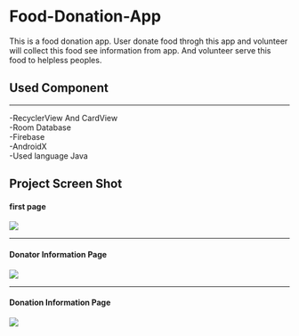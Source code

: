 # Food-Donation-App
This is a food donation app. User donate food throgh this app and volunteer will collect this food see information from app. And volunteer serve this food to helpless peoples.

<h2> Used Component </h2>
<hr>
-RecyclerView And CardView<br>
-Room Database<br>
-Firebase<br>
-AndroidX<br>
-Used language Java

<h2> Project Screen Shot
  <h4> first page </h4>
<img src = "https://user-images.githubusercontent.com/48477320/69885768-f5a32f80-1308-11ea-998a-96f6d4ea3a18.PNG" />
  <hr>
  <h4> Donator Information Page </h4>
  <img src = "https://user-images.githubusercontent.com/48477320/69886470-4ff1bf80-130c-11ea-966f-236619584102.PNG" />
  <hr>
  <h4> Donation Information Page </h4>
  <img src = "https://user-images.githubusercontent.com/48477320/69886507-70217e80-130c-11ea-8913-ec99a062a6c0.PNG" />
